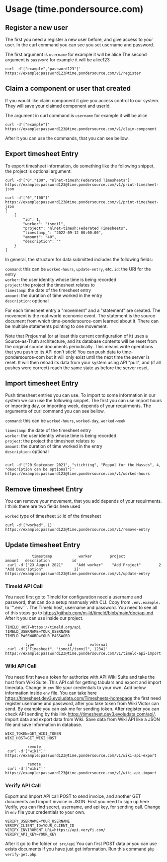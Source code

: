 # Usage (time.pondersource.com)


## Register a new user

The first you need a register a new user before, and give access to your user. In the curl command you can see you set username and password.

The first argument is ```username``` for example it will be alice
The second argument is ```password``` for example it will be alice123

```
curl -d'["example","password123"]' https://example:password123@time.pondersource.com/v1/register

```

## Claim a component or user that created

If you would like claim component it give you access control to our system. They will save your claimed component and userId.

The argument in curl command is ```username``` for example it will be alice

````
curl -d'["example"]' https://example:password123@time.pondersource.com/v1/claim-component
````

After it you can use the commands, that you can see bellow.

## Export timesheet Entry 

To export timesheet information, do something like the following snippet, the project is optional argument:
```
curl -d'["0","100", "nlnet-timesh:Federated Timesheets"]' https://example:password123@time.pondersource.com/v1/print-timesheet-json

curl -d'["0","100"]' https://example:password123@time.pondersource.com/v1/print-timesheet-json
[
    {
        "id": 1,
        "worker": "ismoil",
        "project": "nlnet-timesh:Federated Timesheets",
        "timestamp_": "2022-09-12 00:00:00",
        "amount": "40",
        "description": ""
    }
]
```

In general, the structure for data submitted includes the following fields:  

`command`: this can be `worked-hours`, `update-entry`, etc.
`id`: the URI for the entry  
`worker`: the user identity whose time is being recorded  
`project`: the project the timesheet relates to  
`timestamp`: the date of the timesheet entry  
`amount`: the duration of time worked in the entry  
`description`: optional 

For each timesheet entry a "movement" and a "statement" are created. The movement is the real-world economic event. The statement is the source document from which time-pondersource-com learned about it. There can be multiple statements pointing to one movement.

Note that Prejournal (or at least this current configuration of it) uses a Source-as-Truth architecture, and its database contents will be reset from the original source documents periodically. This means write operations that you push to its API don't stick! You can push data to time-pondersource-com but it will only exist until the next time the server is reset. It will then reload its data from your system using API "pull", and (if all pushes were correct) reach the same state as before the server reset.

## Import timesheet Entry 

 Push timesheet entries you can use. To import to some information in our system we can use the following snippet. The first you can use import hours or importing day, or importing week, depends of your requirments. The arguments of curl command you can see bellow.

`command`: this can be `worked-hours`, `worked-day`, ``worked-week``


`timestamp`: the date of the timesheet entry  
`worker`: the user identity whose time is being recorded  
`project`: the project the timesheet relates to  
`amount`: the duration of time worked in the entry  
`description`: optional 

```        

curl -d'["20 September 2021", "stichting", "Peppol for the Masses", 4, "description can be optional"]' https://example:password123@time.pondersource.com/v1/worked-hours
```

## Remove timesheet Entry 

You can remove your movement, that you add depends of your requirments. I think there are two fields here used

`worked` type of timesheet
`id` id of the timesheet

```
curl -d'["worked", 1]' https://example:password123@time.pondersource.com/v1/remove-entry

```

## Update timesheet Entry


```
            timestamp            worker        project                 amount   description          id
 curl -d'["23 August 2021"      "Add worker"    "Add Project"        2        "Add Description"              2]' https://example:password123@time.pondersource.com/v1/update-entry

```

### Timeld API Call
You need first go to Timeld for configuration need a username and password, that can do a setup mannualy with CLI. Copy from ```.env.example.``` to '''.env```. The Timeld host, username and password. You need to see all of this steps go to https://github.com/m-ld/timeld/blob/main/doc/api.md. After it you can use inside our project.

````
TIMELD_HOST=https://timeld.org/api
TIMELD_USERNAME=YOUR_USERNAME
TIMELD_PASSWORD=YOUR_PASSWORD
````

````                    
         type               id        external      
 curl -d'["Timesheet", "ismoil/ismoil", 1234]' https://example:password123@time.pondersource.com/v1/timeld-api-import
````

### Wiki API Call

You need first have a token for authorize with API Wiki Suite and take the host from Wiki Suite. This API call for getting tabulars and export and import timedata. Change in ```env``` file your credentials to your own. Add below information inside ```env``` file. You can take here https://timesheet.dev3.evoludata.com/Timesheets-homepage the first need register username and password, after you take token from Wiki Victor can send. By example you can ask me for sending token. After register you can check API sending by this link https://timesheet.dev3.evoludata.com/api/. Import data and export data from Wiki. Save data from Wiki API like a JSON file and save Information in database.

```
WIKI_TOKEN=GET_WIKI_TOKEN
WIKI_HOST=GET_WIKI_HOST
```

````
          remote
 curl -d'["wiki"]' https://example:password123@time.pondersource.com/v1/wiki-api-export

````

````
          remote
 curl -d'["wiki"]' https://example:password123@time.pondersource.com/v1/wiki-api-import

````

### Verify API Call

Export and Import API call POST to send invoice, and another GET documents and import invoice in JSON. First you need to sign up here [Verify](https://hub.veryfi.com/), you can find secret, username, and api key, for sending call. Change in ```env``` file your credentials to your own.

```
VERIFY_USERNAME=YOUR_USERNAME
VERIFY_CLIENT_ID=YOUR_CLIENT_ID
VERIFY_ENVIROMENT_URL=https://api.veryfi.com/
VERIFY_API_KEY=YOUR_KEY
```

After it go to the folder ```cd src/api``` You can first POST data or you can use exists documents if you have just get information. Run this command ```php verify-get.php```.